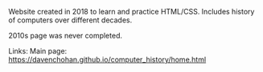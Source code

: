 Website created in 2018 to learn and practice HTML/CSS. Includes history of computers over different decades.

2010s page was never completed.

Links: 
Main page: https://davenchohan.github.io/computer_history/home.html
